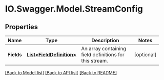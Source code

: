 # IO.Swagger.Model.StreamConfig
## Properties

Name | Type | Description | Notes
------------ | ------------- | ------------- | -------------
**Fields** | [**List&lt;FieldDefinition&gt;**](FieldDefinition.md) | An array containing field definitions for this stream. | [optional] 

[[Back to Model list]](../README.md#documentation-for-models) [[Back to API list]](../README.md#documentation-for-api-endpoints) [[Back to README]](../README.md)

